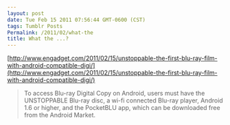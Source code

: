 ```yaml
---
layout: post
date: Tue Feb 15 2011 07:56:44 GMT-0600 (CST)
tags: Tumblr Posts
Permalink: /2011/02/what-the
title: What the ...?
---
```


[http://www.engadget.com/2011/02/15/unstoppable-the-first-blu-ray-film-with-android-compatible-digi/](http://www.engadget.com/2011/02/15/unstoppable-the-first-blu-ray-film-with-android-compatible-digi/)

> To access Blu-ray Digital Copy on Android, users must have the UNSTOPPABLE Blu-ray disc, a wi-fi connected Blu-ray player, Android 1.6 or higher, and the PocketBLU app, which can be downloaded free from the Android Market.
